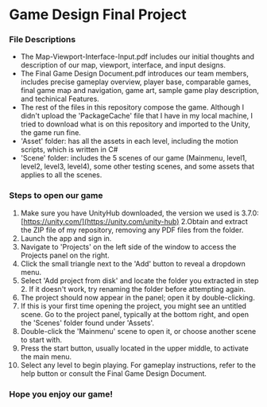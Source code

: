 # Game Design Final Project
### File Descriptions
- The Map-Viewport-Interface-Input.pdf includes our initial thoughts and description of our map, viewport, interface, and input designs.
- The Final Game Design Document.pdf introduces our team members, includes precise gameplay overview, player base, comparable games, final game map and navigation, game art, sample game play description, and techinical Features.
- The rest of the files in this repository compose the game. Although I didn't upload the 'PackageCache' file that I have in my local machine, I tried to download what is on this repository and imported to the Unity, the game run fine.
- 'Asset' folder: has all the assets in each level, including the motion scripts, which is written in C#
- 'Scene' folder: includes the 5 scenes of our game (Mainmenu, level1, level2, level3, level4), some other testing scenes, and some assets that applies to all the scenes.
### Steps to open our game
1. Make sure you have UnityHub downloaded, the version we used is 3.7.0: [https://unity.com/](https://unity.com/unity-hub)
2.Obtain and extract the ZIP file of my repository, removing any PDF files from the folder.
3. Launch the app and sign in.
4. Navigate to 'Projects' on the left side of the window to access the Projects panel on the right.
5. Click the small triangle next to the 'Add' button to reveal a dropdown menu.
6. Select 'Add project from disk' and locate the folder you extracted in step 2. If it doesn't work, try renaming the folder before attempting again.
7. The project should now appear in the panel; open it by double-clicking.
8. If this is your first time opening the project, you might see an untitled scene. Go to the project panel, typically at the bottom right, and open the 'Scenes' folder found under 'Assets'.
9. Double-click the 'Mainmenu' scene to open it, or choose another scene to start with.
10. Press the start button, usually located in the upper middle, to activate the main menu.
11. Select any level to begin playing. For gameplay instructions, refer to the help button or consult the Final Game Design Document.

### Hope you enjoy our game!

